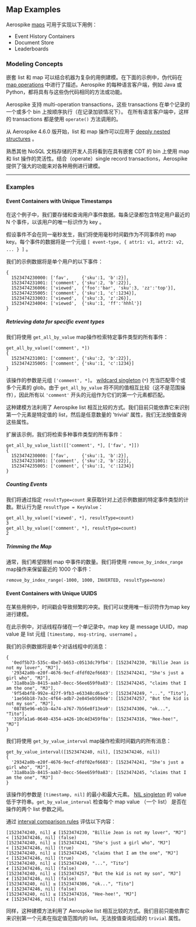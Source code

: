 ## Map Examples

Aerospike [maps](https://docs.aerospike.com/docs/guide/cdt-map.html) 可用于实现以下用例：

- Event History Containers
- Document Store
- Leaderboards

### Modeling Concepts

嵌套 list 和 map 可以结合机器为复杂的用例建模。在下面的示例中，伪代码在 [map operations](https://docs.aerospike.com/docs/guide/cdt-map-ops.html) 中进行了描述。Aerospike 的每种语言客户端，例如 Java 或 Python，都将具有与这些伪代码相同的方法或功能。

Aerospike 支持 multi-operation transactions，这些 transactions 在单个记录的一个或多个 bin 上按顺序执行（在记录加锁情况下）。 在所有语言客户端中，这样的 transactions 都是使用 `operate()` 方法调用的。

从 Aerospike 4.6.0 版开始，list 和 map 操作可以应用于 [deeply nested structures](https://docs.aerospike.com/docs/guide/cdt-context.html) 。

熟悉其他 NoSQL 文档存储的开发人员将看到在具有嵌套 CDT 的 bin 上使用 map 和 list 操作的灵活性。结合（operate）single record transactions，Aerospike 提供了强大的功能来对各种用例进行建模。

---

### Examples

#### Event Containers with Unique Timestamps

在这个例子中，我们要存储和查询用户事件数据。每条记录都包含特定用户最近的 N 个事件，以该用户的唯一标识作为 key 。

假设事件不会在同一毫秒发生，我们将使用毫秒时间戳作为不同事件的 map key。每个事件的数据将是一个元组 `[ event-type, { attr1: v1, attr2: v2, ... } ]` 。

我们的示例数据将是单个用户的以下事件：

```
{
  1523474230000: ['fav',     {'sku':1, 'b':2}],
  1523474231001: ['comment', {'sku':2, 'b':22}],
  1523474236006: ['viewed',  {'foo':'bar', 'sku':3, 'zz':'top'}],
  1523474235005: ['comment', {'sku':1, 'c':1234}],
  1523474233003: ['viewed',  {'sku':3, 'z':26}],
  1523474234004: ['viewed',  {'sku':1, 'ff':'hhhl'}]
}
```

##### Retrieving data for specific event types

我们将使用 `get_all_by_value` map操作检索特定事件类型的所有事件：

```
get_all_by_value(['comment', *]) 
{
  1523474231001: ['comment', {'sku':2, 'b':22}],
  1523474235005: ['comment', {'sku':1, 'c':1234}]
}
```

该操作的参数是元组 `['comment', *]`。 [wildcard singleton](https://docs.aerospike.com/docs/guide/cdt-ordering.html#wildcard) (`*`) 充当匹配零个或多个元素的 glob。由于 `get_all_by_value` 将不同的值相互比较（这不是范围操作），因此所有以 `'comment'` 开头的元组作为它们的第一个元素都匹配。

这种建模方法利用了 Aerospike list 相互比较的方式。我们目前只能依靠它来识别第一个元素是特定值的 list，然后是任意数量的 'trivial' 属性，我们无法按值查询这些属性。

扩展该示例，我们将检索多种事件类型的所有事件：

```
get_all_by_value_list([['comment', *], ['fav', *]])
{
  1523474230000: ['fav',     {'sku':1, 'b':2}],
  1523474231001: ['comment', {'sku':2, 'b':22}],
  1523474235005: ['comment', {'sku':1, 'c':1234}]
}
```

##### Counting Events

我们将通过指定 `resultType=count` 来获取针对上述示例数据的特定事件类型的计数。默认行为是 `resultType = KeyValue`：
```
get_all_by_value(['viewed', *], resultType=count) 
3
get_all_by_value(['comment', *], resultType=count) 
2
```

##### Trimming the Map

通常，我们希望限制 map 中事件的数量。我们将使用 `remove_by_index_range` map操作来保留最近的 1000 个事件：

```
remove_by_index_range(-1000, 1000, INVERTED, resultType=none)
```


#### Event Containers with Unique UUIDS

在某些用例中，时间戳会导致频繁的冲突。我们可以使用唯一标识符作为map key进行建模。

在此示例中，对话线程存储在一个单记录中。map key 是 message UUID，map value 是 list 元组 `[timestamp, msg-string, username]` 。

我们的示例数据将是单个对话线程中的消息：

```
{
  '0edf5b73-535c-4be7-b653-c0513dc79fb4': [1523474230, "Billie Jean is not my lover", "MJ"],
  '29342a0b-e20f-4676-9ecf-dfdf02ef6683': [1523474241, "She's just a girl who", "MJ"],
  '31a8ba1b-8415-aab7-0ecc-56ee659f0a83': [1523474245, "claims that I am the one", "MJ"],
  '9f54b4f8-992e-427f-9fb3-e63348cd6ac9': [1523474249, "...", "Tito"],
  '1ae56b18-7a3c-4f64-adb7-2e845eb5094e': [1523474257, "But the kid is not my son", "MJ"],
  '08785e96-eb1b-4a74-a767-7b56e8f13ea9': [1523474306, "ok...", "Tito"],
  '319fa1a6-0640-4354-a426-10c4d3459f0a': [1523474316, "Hee-hee!", "MJ"]
}
```

我们将使用 `get_by_value_interval` map操作检索时间戳内的所有消息：

```
get_by_value_interval([1523474240, nil], [1523474246, nil])
{
  '29342a0b-e20f-4676-9ecf-dfdf02ef6683': [1523474241, "She's just a girl who", "MJ"],
  '31a8ba1b-8415-aab7-0ecc-56ee659f0a83': [1523474245, "claims that I am the one", "MJ"]
}
```

该操作的参数是 `[timestamp, nil]` 的最小和最大元素。 [NIL singleton](https://docs.aerospike.com/docs/guide/cdt-ordering.html) 的 value 低于字符串。`get_by_value_interval` 检查每个 map value （一个 list） 是否在操作的两个 list 参数之间。

通过 [interval comparison rules](https://docs.aerospike.com/docs/guide/cdt-ordering.html#intervals) 评估以下内容：

```
[1523474240, nil] ≰ [1523474230, "Billie Jean is not my lover", "MJ"] < [1523474246, nil] (false)
[1523474240, nil] ≤ [1523474241, "She's just a girl who", "MJ"]       < [1523474246, nil] (true)
[1523474240, nil] ≤ [1523474245, "claims that I am the one", "MJ"]    < [1523474246, nil] (true)
[1523474240, nil] ≤ [1523474249, "...", "Tito"]                       ≮ [1523474246, nil] (false)
[1523474240, nil] ≤ [1523474257, "But the kid is not my son", "MJ"]   ≮ [1523474246, nil] (false)
[1523474240, nil] ≤ [1523474306, "ok...", "Tito"]                     ≮ [1523474246, nil] (false)
[1523474240, nil] ≤ [1523474316, "Hee-hee!", "MJ"]                    ≮ [1523474246, nil] (false)
```

同样，这种建模方法利用了 Aerospike list 相互比较的方式。我们目前只能依靠它来识别第一个元素在指定值范围内的 list。无法按值查询后续的 `trivial` 属性。